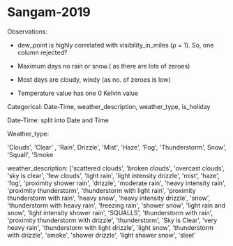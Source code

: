 # Sangam-2019


Observations: 

- dew_point is highly correlated with visibility_in_miles (ρ = 1). So, one column rejected?

- Maximum days no rain or snow.( as there are lots of zeroes)

- Most days are cloudy, windy (as no. of zeroes is low)

- Temperature value has one 0 Kelvin value 



Categorical: Date-Time, weather_description, weather_type, is_holiday

Date-Time: split into Date and Time



Weather_type:

'Clouds',
'Clear' ,
'Rain',
Drizzle',
'Mist',
'Haze',
'Fog',
'Thunderstorm',
Snow',
'Squall',
'Smoke


weather_description:
['scattered clouds',
 'broken clouds',
 'overcast clouds',
 'sky is clear',
 'few clouds',
 'light rain',
 'light intensity drizzle',
 'mist',
 'haze',
 'fog',
 'proximity shower rain',
 'drizzle',
 'moderate rain',
 'heavy intensity rain',
 'proximity thunderstorm',
 'thunderstorm with light rain',
 'proximity thunderstorm with rain',
 'heavy snow',
 'heavy intensity drizzle',
 'snow',
 'thunderstorm with heavy rain',
 'freezing rain',
 'shower snow',
 'light rain and snow',
 'light intensity shower rain',
 'SQUALLS',
 'thunderstorm with rain',
 'proximity thunderstorm with drizzle',
 'thunderstorm',
 'Sky is Clear',
 'very heavy rain',
 'thunderstorm with light drizzle',
 'light snow',
 'thunderstorm with drizzle',
 'smoke',
 'shower drizzle',
 'light shower snow',
 'sleet'
